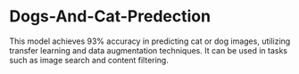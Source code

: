 # Dogs-And-Cat-Predection
This model achieves 93% accuracy in predicting cat or dog images, utilizing transfer learning and data augmentation techniques. It can be used in tasks such as image search and content filtering.
